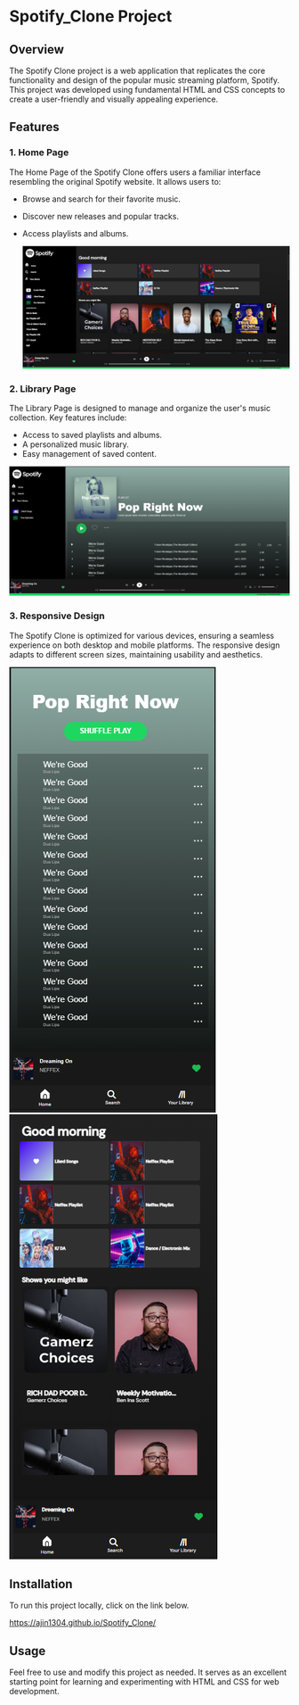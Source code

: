# Spotify_Clone Project

## Overview

The Spotify Clone project is a web application that replicates the core functionality and design of the popular music streaming platform, Spotify. This project was developed using fundamental HTML and CSS concepts to create a user-friendly and visually appealing experience.

## Features

### 1. Home Page

The Home Page of the Spotify Clone offers users a familiar interface resembling the original Spotify website. It allows users to:

- Browse and search for their favorite music.
- Discover new releases and popular tracks.
- Access playlists and albums.

  ![image](https://github.com/AJIN1304/Spotify_Clone/blob/main/assets/home_page.png)


### 2. Library Page

The Library Page is designed to manage and organize the user's music collection. Key features include:

- Access to saved playlists and albums.
- A personalized music library.
- Easy management of saved content.



![image](https://github.com/AJIN1304/Spotify_Clone/blob/main/assets/library_page.png)


### 3. Responsive Design

The Spotify Clone is optimized for various devices, ensuring a seamless experience on both desktop and mobile platforms. The responsive design adapts to different screen sizes, maintaining usability and aesthetics.

![image](https://github.com/AJIN1304/Spotify_Clone/blob/main/assets/res1.png)              ![image](https://github.com/AJIN1304/Spotify_Clone/blob/main/assets/responsive_page2.png)


## Installation

To run this project locally, click on the link below.

https://ajin1304.github.io/Spotify_Clone/

## Usage

Feel free to use and modify this project as needed. It serves as an excellent starting point for learning and experimenting with HTML and CSS for web development.
